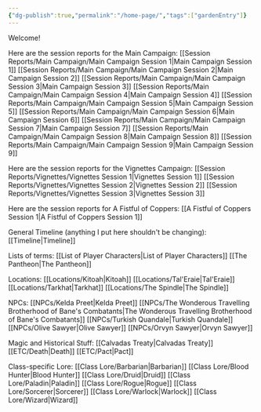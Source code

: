 ```yaml
---
{"dg-publish":true,"permalink":"/home-page/","tags":["gardenEntry"]}
---
```


Welcome!

Here are the session reports for the Main Campaign:
[[Session Reports/Main Campaign/Main Campaign Session 1\|Main Campaign Session 1]]
[[Session Reports/Main Campaign/Main Campaign Session 2\|Main Campaign Session 2]]
[[Session Reports/Main Campaign/Main Campaign Session 3\|Main Campaign Session 3]]
[[Session Reports/Main Campaign/Main Campaign Session 4\|Main Campaign Session 4]]
[[Session Reports/Main Campaign/Main Campaign Session 5\|Main Campaign Session 5]]
[[Session Reports/Main Campaign/Main Campaign Session 6\|Main Campaign Session 6]]
[[Session Reports/Main Campaign/Main Campaign Session 7\|Main Campaign Session 7]]
[[Session Reports/Main Campaign/Main Campaign Session 8\|Main Campaign Session 8]]
[[Session Reports/Main Campaign/Main Campaign Session 9\|Main Campaign Session 9]]

Here are the session reports for the Vignettes Campaign:
[[Session Reports/Vignettes/Vignettes Session 1\|Vignettes Session 1]]
[[Session Reports/Vignettes/Vignettes Session 2\|Vignettes Session 2]]
[[Session Reports/Vignettes/Vignettes Session 3\|Vignettes Session 3]]

Here are the session reports for A Fistful of Coppers:
[[A Fistful of Coppers Session 1\|A Fistful of Coppers Session 1]]

General Timeline (anything I put here shouldn't be changing):
[[Timeline\|Timeline]]

Lists of terms:
[[List of Player Characters\|List of Player Characters]]
[[The Pantheon\|The Pantheon]]

Locations:
[[Locations/Kitoah\|Kitoah]]
[[Locations/Tal'Eraie\|Tal'Eraie]]
[[Locations/Tarkhat\|Tarkhat]]
[[Locations/The Spindle\|The Spindle]]

NPCs:
[[NPCs/Kelda Preet\|Kelda Preet]]
[[NPCs/The Wonderous Travelling Brotherhood of Bane's Combatants\|The Wonderous Travelling Brotherhood of Bane's Combatants]]
[[NPCs/Turkish Quandale\|Turkish Quandale]]
[[NPCs/Olive Sawyer\|Olive Sawyer]]
[[NPCs/Orvyn Sawyer\|Orvyn Sawyer]]

Magic and Historical Stuff:
[[Calvadas Treaty\|Calvadas Treaty]]
[[ETC/Death\|Death]]
[[ETC/Pact\|Pact]]

Class-specific Lore:
[[Class Lore/Barbarian\|Barbarian]]
[[Class Lore/Blood Hunter\|Blood Hunter]]
[[Class Lore/Druid\|Druid]]
[[Class Lore/Paladin\|Paladin]]
[[Class Lore/Rogue\|Rogue]]
[[Class Lore/Sorcerer\|Sorcerer]]
[[Class Lore/Warlock\|Warlock]]
[[Class Lore/Wizard\|Wizard]]